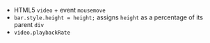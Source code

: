 - HTML5 `video` + event `mousemove`
- `bar.style.height = height;` assigns `height` as a percentage of its parent `div` 
- `video.playbackRate`
